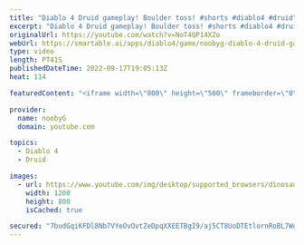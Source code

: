 ```yaml
---
title: "Diablo 4 Druid gameplay! Boulder toss! #shorts #diablo4 #druid"
excerpt: "Diablo 4 Druid gameplay! Boulder toss! #shorts #diablo4 #druid Please subscribe for more Diablo 4 and Diablo 3 content!"
originalUrl: https://youtube.com/watch?v=NoT4QP14XZo
webUrl: https://smartable.ai/apps/diablo4/game/noobyg-diablo-4-druid-gameplay-boulder-toss-shorts-diablo4-druid/
type: video
length: PT41S
publishedDateTime: 2022-09-17T19:05:13Z
heat: 114

featuredContent: "<iframe width=\"800\" height=\"500\" frameborder=\"0\" src=\"https://www.youtube.com/embed/NoT4QP14XZo\" allow=\"accelerometer; autoplay; encrypted-media; gyroscope; picture-in-picture\" allowfullscreen></iframe>"

provider:
  name: noobyG
  domain: youtube.com

topics:
  - Diablo 4
  - Druid

images:
  - url: https://www.youtube.com/img/desktop/supported_browsers/dinosaur.png
    width: 1200
    height: 800
    isCached: true

secured: "7budGqiKFDl8Nb7VYeOvOvtZeDpqXXEETBgI9/aj5CT8UoDTEtlornRoBL7Wolb3/aHMl2nlWjZXXKcoMCGDpgZ2sbbvnKz2KQek+rBZnj9aG2KO5ydWRNXAumT3+Tf8eDiLTOoJlevpkmAMcTqMWRRuM5ay1ApWMCGFLJQ4jDPV3gk8EEp8XT4pBCzrPDYwTytimaRrfjXy4t+SUm1bLhq9dYIPRYNCRPWqZjy7FS8MHOvFabQ6baMEkO7i4vZwkEpL72Ms8YbZ1R9GA7zeoTQdbJ7FTpdiLn+Vnu8jf6YHM7pGwbMr0+l7GMFaq9HYAeU3J3nsOdkfZJy7/JO2booVdmrqvhwpM0uqqo3FKfSpRoa1dSWCoQ+lkE0ltsK47p2kslHFDbaT5E+eN5FCZ+vKiErLvV1ib07kmvJxt1k=;zOs0dYL+rX8zZP+/MdUY3w=="
---
```


